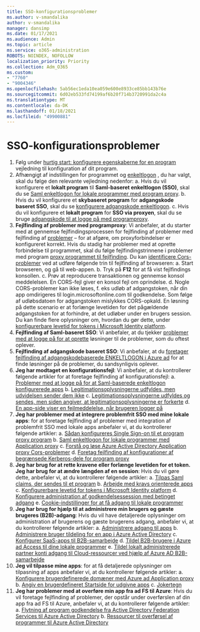```yaml
---
title: SSO-konfigurationsproblemer
ms.author: v-smandalika
author: v-smandalika
manager: dansimp
ms.date: 01/17/2021
ms.audience: Admin
ms.topic: article
ms.service: o365-administration
ROBOTS: NOINDEX, NOFOLLOW
localization_priority: Priority
ms.collection: Adm_O365
ms.custom:
- "7760"
- "9004346"
ms.openlocfilehash: 5ab56ec1eda10ea059e600e8933ce85bb143b76e
ms.sourcegitcommit: 6d02eb533fd74199af6b20f714b3720991da2c4a
ms.translationtype: MT
ms.contentlocale: da-DK
ms.lasthandoff: 01/18/2021
ms.locfileid: "49900881"
---
```

# <a name="sso-configuration-issues"></a>SSO-konfigurationsproblemer

1. Følg under [hurtig start: konfigurere egenskaberne for en program](https://docs.microsoft.com/azure/active-directory/manage-apps/add-application-portal-configure) vejledning til konfiguration af dit program.
2. Afhængigt af indstillingen for programmet og [enkeltlogon](https://docs.microsoft.com/azure/active-directory/manage-apps/sso-options) , du har valgt, skal du følge den relevante vejledning nedenfor: a. Hvis du vil konfigurere et **lokalt program** til **Saml-baseret enkeltlogon (SSO)**, skal du se [Saml enkeltlogon for lokale programmer med program proxy](https://docs.microsoft.com/azure/active-directory/manage-apps/application-proxy-configure-single-sign-on-on-premises-apps).
    b. Hvis du vil konfigurere et **skybaseret program** for **adgangskode baseret SSO**, skal du se [konfigurere adgangskode enkeltlogon](https://docs.microsoft.com/azure/active-directory/manage-apps/configure-password-single-sign-on-non-gallery-applications).
    c. Hvis du vil konfigurere et **lokalt program** for **SSO via proxyen**, skal du se bruge [adgangskode til at logge på med programproxy](https://docs.microsoft.com/azure/active-directory/manage-apps/application-proxy-configure-single-sign-on-password-vaulting).
3. **Fejlfinding af problemer med programproxy**: Vi anbefaler, at du starter med at gennemse fejlfindingsprocessen for fejlfinding af problemer med fejlfinding af [problemer](https://docs.microsoft.com/azure/active-directory/manage-apps/application-proxy-debug-connectors) – for at afgøre, om proxyforbindelser er konfigureret korrekt. Hvis du stadig har problemer med at oprette forbindelse til programmet, skal du følge fejlfindingstrinnene i problemer med program [proxy programmet til fejlfinding](https://docs.microsoft.com/azure/active-directory/manage-apps/application-proxy-debug-apps). Du kan [identificere Cors-problemer](https://docs.microsoft.com/azure/active-directory/manage-apps/application-proxy-understand-cors-issues#understand-and-identify-cors-issues) ved at udføre følgende trin til fejlfinding af browseren: a. Start browseren, og gå til web-appen.
    b. Tryk på **F12** for at få vist fejlfindings konsollen.
    c. Prøv at reproducere transaktionen og gennemse konsol meddelelsen. En CORS-fejl giver en konsol fejl om oprindelse.
    d. Nogle CORS-problemer kan ikke løses, f. eks udløb af adgangstoken, når din app omdirigeres til login.microsoftonline.com til godkendelse. Som følge af udløbsdatoen for adgangstoken mislykkes CORS-opkald. En løsning på dette scenario er at forlænge levetiden for det pågældende adgangstoken for at forhindre, at det udløber under en brugers session. Du kan finde flere oplysninger om, hvordan du gør dette, under [konfigurerbare levetid for tokens i Microsoft Identity platform](https://docs.microsoft.com/azure/active-directory/develop/active-directory-configurable-token-lifetimes).
4. **Fejlfinding af Saml-baseret SSO**: Vi anbefaler, at du tjekker [problemer med at logge på for at oprette](https://docs.microsoft.com/azure/active-directory/manage-apps/application-sign-in-problem-federated-sso-gallery) løsninger til de problemer, som du oftest oplever.
5. **Fejlfinding af adgangskode baseret SSO**: Vi anbefaler, at du [foretager fejlfinding af adgangskodebaserede ENKELTLOGON i Azure ad](https://docs.microsoft.com/azure/active-directory/manage-apps/troubleshoot-password-based-sso) for at finde løsninger på de problemer, du sandsynligvis oplever.
6. **Jeg har modtaget en konfigurationsfejl**: Vi anbefaler, at du kontrollerer følgende artikler for at foretage fejlfinding af konfigurationsfejl: a. [Problemer med at logge på for at Saml-baserede enkeltlogon konfigurerede apps](https://docs.microsoft.com/azure/active-directory/manage-apps/application-sign-in-problem-federated-sso-gallery) b. [Legitimationsoplysningerne udfyldes, men udvidelsen sender dem ikke](https://docs.microsoft.com/azure/active-directory/manage-apps/troubleshoot-password-based-sso#credentials-are-filled-in-but-the-extension-does-not-submit-them) c. [Legitimationsoplysningerne udfyldes og sendes, men siden angiver, at legitimationsoplysningerne er forkerte](https://docs.microsoft.com/azure/active-directory/manage-apps/troubleshoot-password-based-sso) d. [En app-side viser en fejlmeddelelse, når brugeren logger på](https://docs.microsoft.com/azure/active-directory/manage-apps/application-sign-in-problem-application-error)
7. **Jeg har problemer med at integrere problemfrit SSO med mine lokale apps**: for at foretage fejlfinding af problemer med integration af problemfrit SSO med lokale apps anbefaler vi, at du kontrollerer følgende artikler: a. [Sådan konfigureres Single Sign-on til et program proxy program](https://docs.microsoft.com/azure/active-directory/manage-apps/application-proxy-config-sso-how-to) b. [Saml enkeltlogon for lokale programmer med Application proxy](https://docs.microsoft.com/azure/active-directory/manage-apps/application-proxy-configure-single-sign-on-on-premises-apps) c. [Forstå og løse Azure Active Directory Application proxy Cors-problemer](https://docs.microsoft.com/azure/active-directory/manage-apps/application-proxy-understand-cors-issues#solutions-for-application-proxy-cors-issues) d. [Foretag fejlfinding af konfigurationer af begrænsede Kerberos-dele for program proxy](https://docs.microsoft.com/azure/active-directory/manage-apps/application-proxy-back-end-kerberos-constrained-delegation-how-to)
8. **Jeg har brug for at rette kravene eller forlænge levetiden for et token. Jeg har brug for at ændre længden af en session**: Hvis du vil gøre dette, anbefaler vi, at du kontrollerer følgende artikler: a. [Tilpas Saml claims, der sendes til et program](https://docs.microsoft.com/azure/active-directory/develop/active-directory-claims-mapping) b. [Arbejde med kravs orienterede apps](https://docs.microsoft.com/azure/active-directory/manage-apps/application-proxy-configure-for-claims-aware-applications) c. [Konfigurerbare levetid for tokens i Microsoft Identity platform](https://docs.microsoft.com/azure/active-directory/develop/active-directory-configurable-token-lifetimes) d. [Konfigurere administration af godkendelsessession med betinget adgang](https://docs.microsoft.com/azure/active-directory/conditional-access/howto-conditional-access-session-lifetime) e. [Cookie-indstillinger for at få adgang til lokale programmer](https://docs.microsoft.com/azure/active-directory/manage-apps/application-proxy-configure-cookie-settings)
9. **Jeg har brug for hjælp til at administrere min brugers og gæste brugeres (B2B)-adgang**: Hvis du vil have detaljerede oplysninger om administration af brugerens og gæste brugerens adgang, anbefaler vi, at du kontrollerer følgende artikler: a. [Administrere adgang til apps](https://docs.microsoft.com/azure/active-directory/manage-apps/what-is-access-management) b. [Administrere bruger tildeling for en app i Azure Active Directory](https://docs.microsoft.com/azure/active-directory/manage-apps/assign-user-or-group-access-portal) c. [Konfigurer SaaS-apps til B2B-samarbejde](https://docs.microsoft.com/azure/active-directory/external-identities/configure-saas-apps) d. [Tildel B2B-brugere i Azure ad Access til dine lokale programmer](https://docs.microsoft.com/azure/active-directory/external-identities/configure-saas-apps) e. [Tildel lokalt administrerede partner konti adgang til Cloud-ressourcer ved hjælp af Azure AD B2B-samarbejde](https://docs.microsoft.com/azure/active-directory/external-identities/hybrid-on-premises-to-cloud)
10. **Jeg vil tilpasse mine apps**: for at få detaljerede oplysninger om tilpasning af apps anbefaler vi, at du kontrollerer følgende artikler: a. [Konfigurere brugerdefinerede domæner med Azure ad Application proxy](https://docs.microsoft.com/azure/active-directory/manage-apps/application-proxy-configure-custom-domain) b. [Angiv en brugerdefineret Startside for udgivne apps](https://docs.microsoft.com/azure/active-directory/manage-apps/application-proxy-configure-custom-home-page) c. [Jokertegn](https://docs.microsoft.com/azure/active-directory/manage-apps/application-proxy-wildcard)
11. **Jeg har problemer med at overføre min app fra ad FS til Azure**: Hvis du vil foretage fejlfinding af problemer, der opstår under overførslen af din app fra ad FS til Azure, anbefaler vi, at du kontrollerer følgende artikler: a. [Flytning af program godkendelse fra Active Directory Federation Services til Azure Active Directory](https://docs.microsoft.com/azure/active-directory/manage-apps/migrate-adfs-apps-to-azure) b. [Ressourcer til overførsel af programmer til Azure Active Directory](https://docs.microsoft.com/azure/active-directory/manage-apps/migration-resources)

